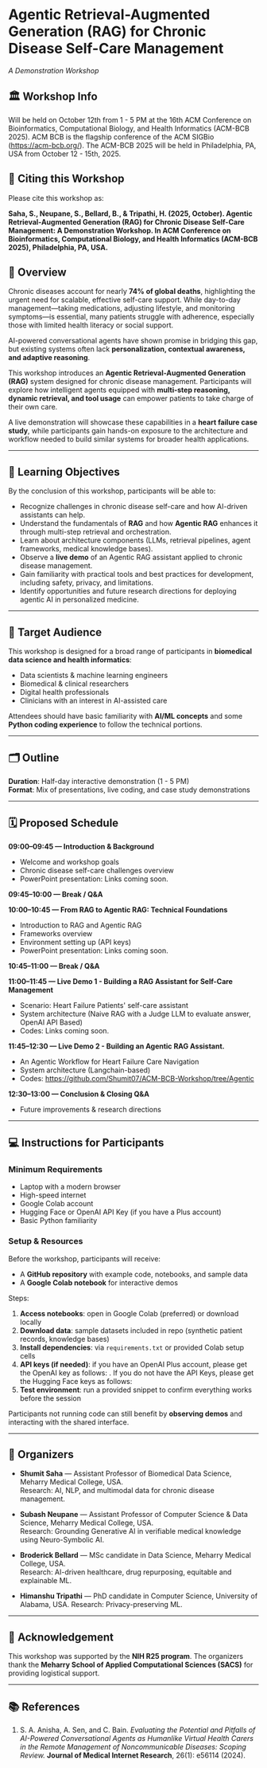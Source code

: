 # Agentic Retrieval-Augmented Generation (RAG) for Chronic Disease Self-Care Management  
*A Demonstration Workshop*  

## 🏛️ Workshop Info  
Will be held on October 12th from 1 - 5 PM at the 16th ACM Conference on Bioinformatics, Computational Biology, and Health Informatics (ACM-BCB 2025). ACM BCB is the flagship conference of the ACM SIGBio (https://acm-bcb.org/). The ACM-BCB 2025 will be held in Philadelphia, PA, USA from October 12 - 15th, 2025. 

## 📝 Citing this Workshop  
Please cite this workshop as:  

**Saha, S., Neupane, S., Bellard, B., & Tripathi, H. (2025, October). Agentic Retrieval-Augmented Generation (RAG) for Chronic Disease Self-Care Management: A Demonstration Workshop. In ACM Conference on Bioinformatics, Computational Biology, and Health Informatics (ACM-BCB 2025), Philadelphia, PA, USA.**  


## 📖 Overview  
Chronic diseases account for nearly **74% of global deaths**, highlighting the urgent need for scalable, effective self-care support. While day-to-day management—taking medications, adjusting lifestyle, and monitoring symptoms—is essential, many patients struggle with adherence, especially those with limited health literacy or social support.  

AI-powered conversational agents have shown promise in bridging this gap, but existing systems often lack **personalization, contextual awareness, and adaptive reasoning**.  

This workshop introduces an **Agentic Retrieval-Augmented Generation (RAG)** system designed for chronic disease management. Participants will explore how intelligent agents equipped with **multi-step reasoning, dynamic retrieval, and tool usage** can empower patients to take charge of their own care.  

A live demonstration will showcase these capabilities in a **heart failure case study**, while participants gain hands-on exposure to the architecture and workflow needed to build similar systems for broader health applications.  

---

## 🎯 Learning Objectives  
By the conclusion of this workshop, participants will be able to:  
- Recognize challenges in chronic disease self-care and how AI-driven assistants can help.  
- Understand the fundamentals of **RAG** and how **Agentic RAG** enhances it through multi-step retrieval and orchestration.  
- Learn about architecture components (LLMs, retrieval pipelines, agent frameworks, medical knowledge bases).  
- Observe a **live demo** of an Agentic RAG assistant applied to chronic disease management.  
- Gain familiarity with practical tools and best practices for development, including safety, privacy, and limitations.  
- Identify opportunities and future research directions for deploying agentic AI in personalized medicine.  

---

## 🎯 Target Audience  
This workshop is designed for a broad range of participants in **biomedical data science and health informatics**:  
- Data scientists & machine learning engineers  
- Biomedical & clinical researchers  
- Digital health professionals  
- Clinicians with an interest in AI-assisted care  

Attendees should have basic familiarity with **AI/ML concepts** and some **Python coding experience** to follow the technical portions.  

---

## 🗂️ Outline  
**Duration**: Half-day interactive demonstration (1 - 5 PM)  
**Format**: Mix of presentations, live coding, and case study demonstrations  

---

## 🗓️ Proposed Schedule  

**09:00–09:45 — Introduction & Background**  
- Welcome and workshop goals  
- Chronic disease self-care challenges overview
- PowerPoint presentation: Links coming soon.

**09:45–10:00 — Break / Q&A**  

**10:00–10:45 — From RAG to Agentic RAG: Technical Foundations**  
- Introduction to RAG and Agentic RAG
- Frameworks overview
- Environment setting up (API keys)
- PowerPoint presentation: Links coming soon.

**10:45–11:00 — Break / Q&A**  

**11:00–11:45 — Live Demo 1 - Building a RAG Assistant for Self-Care
Management**  
- Scenario: Heart Failure Patients' self-care assistant  
- System architecture (Naive RAG with a Judge LLM to evaluate answer, OpenAI API Based)  
- Codes: Links coming soon. 

**11:45–12:30 — Live Demo 2 - Building an Agentic RAG Assistant.**  
- An Agentic Workflow for Heart Failure Care Navigation
- System architecture (Langchain-based)
- Codes: https://github.com/Shumit07/ACM-BCB-Workshop/tree/Agentic
  
**12:30–13:00 — Conclusion & Closing Q&A**  
- Future improvements & research directions   

---

## 💻 Instructions for Participants  

### Minimum Requirements  
- Laptop with a modern browser  
- High-speed internet  
- Google Colab account
- Hugging Face or OpenAI API Key (if you have a Plus account)
- Basic Python familiarity 

### Setup & Resources  
Before the workshop, participants will receive:  
- A **GitHub repository** with example code, notebooks, and sample data  
- A **Google Colab notebook** for interactive demos  

Steps:  
1. **Access notebooks**: open in Google Colab (preferred) or download locally  
2. **Download data**: sample datasets included in repo (synthetic patient records, knowledge bases)  
3. **Install dependencies**: via `requirements.txt` or provided Colab setup cells  
4. **API keys (if needed)**:  if you have an OpenAI Plus account, please get the OpenAI key as follows: . If you do not have the API Keys, please get the Hugging Face keys as follows:
5. **Test environment**: run a provided snippet to confirm everything works before the session  

Participants not running code can still benefit by **observing demos** and interacting with the shared interface.  

---

## 👥 Organizers  

- **Shumit Saha** — Assistant Professor of Biomedical Data Science, Meharry Medical College, USA.  
  Research: AI, NLP, and multimodal data for chronic disease management.  

- **Subash Neupane** — Assistant Professor of Computer Science & Data Science, Meharry Medical College, USA.  
  Research: Grounding Generative AI in verifiable medical knowledge using Neuro-Symbolic AI.  

- **Broderick Bellard** — MSc candidate in Data Science, Meharry Medical College, USA.  
  Research: AI-driven healthcare, drug repurposing, equitable and explainable ML.  

- **Himanshu Tripathi** — PhD candidate in Computer Science, University of Alabama, USA.
  Research: Privacy-preserving ML.  

---

## 🙏 Acknowledgement  
This workshop was supported by the **NIH R25 program**. The organizers thank the **Meharry School of Applied Computational Sciences (SACS)** for providing logistical support.  

---

## 📚 References  
1. S. A. Anisha, A. Sen, and C. Bain. *Evaluating the Potential and Pitfalls of AI-Powered Conversational Agents as Humanlike Virtual Health Carers in the Remote Management of Noncommunicable Diseases: Scoping Review.* **Journal of Medical Internet Research**, 26(1): e56114 (2024).  
